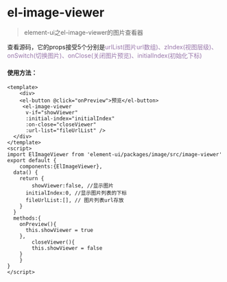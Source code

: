 # el-image-viewer

> element-ui之el-image-viewer的图片查看器
>

查看源码，它的props接受5个分别是<font style="color:#9876aa;">urlList(图片url数组)、zIndex(视图层级)、onSwitch(切换图片)、onClose(关闭图片预览)、initialIndex(初始化下标)</font>

#### 使用方法：
```vue
<template>
	<div>
    <el-button @click="onPreview">预览</el-button>
     <el-image-viewer
      v-if="showViewer"
      :initial-index="initialIndex"
      :on-close="closeViewer"
      :url-list="fileUrlList" />
  </div>
</template>
<script>
import ElImageViewer from 'element-ui/packages/image/src/image-viewer'
export default {
	components:{ElImageViewer},
  data() {
    return {
    	showViewer:false, //显示图片
      initialIndex:0, //显示图片列表的下标
      fileUrlList:[], // 图片列表url存放
    }
  }
  methods:{
  	onPreview(){
      this.showViewer = true
  	},
		closeViewer(){
    	this.showViewer = false
    }
	}
}
</script>

```



